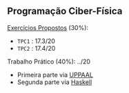 ## Programação Ciber-Física

<a href="https://github.com/sailoring-rgb/PROJECTS/tree/main/Mestrado/1%C2%BA%20Ano/2%C2%BA%20Semestre/M%C3%A9todos%20de%20Engenharia%20de%20Software/Programa%C3%A7%C3%A3o%20C%C3%ADber-F%C3%ADsica/TPCS">Exercícios Propostos</a> (30%):

- `TPC1` : 17.3/20
- `TPC2` : 17.4/20

Trabalho Prático (40%): ../20

- Primeira parte via <ins>UPPAAL</ins>
- Segunda parte via <ins>Haskell</ins>
